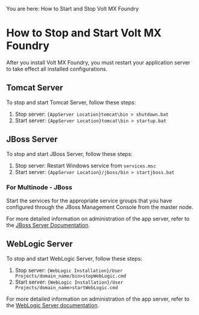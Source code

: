                           

You are here: How to Start and Stop Volt MX Foundry

How to Stop and Start Volt MX Foundry
====================================

After you install Volt MX Foundry, you must restart your application server to take effect all installed configurations.

Tomcat Server
-------------

To stop and start Tomcat Server, follow these steps:

1.  Stop server: `{AppServer Location}tomcat\bin > shutdown.bat`
2.  Start server: `{AppServer Location}tomcat\bin > startup.bat`

JBoss Server
------------

To stop and start JBoss Server, follow these steps:

1.  Stop server: Restart Windows service from `services.msc`
2.  Start server: `{AppServer Location}/jboss/bin > startjboss.bat`

### For Multinode - JBoss

Start the services for the appropriate service groups that you have configured through the JBoss Management Console from the master node.

<!-- For more detailed information on administration of the app server, refer to the [JBoss Server Documentation](https://docs.jboss.org/author/display/AS7/Getting+Started+Guide#GettingStartedGuide-StartingJBossApplicationServer7). -->
For more detailed information on administration of the app server, refer to the [JBoss Server Documentation](https://docs.jboss.org/author/display/AS71/).

WebLogic Server
---------------

To stop and start WebLogic Server, follow these steps:

1.  Stop server: `{WebLogic Installation}/User Projects/domain_name/bin>stopWebLogic.cmd`
2.  Start server: `{WebLogic Installation}/User Projects/domain_name>startWebLogic.cmd`

For more detailed information on administration of the app server, refer to the [WebLogic Server documentation](https://docs.oracle.com/cd/E13222_01/wls/docs70/adminguide/startstop.md).
